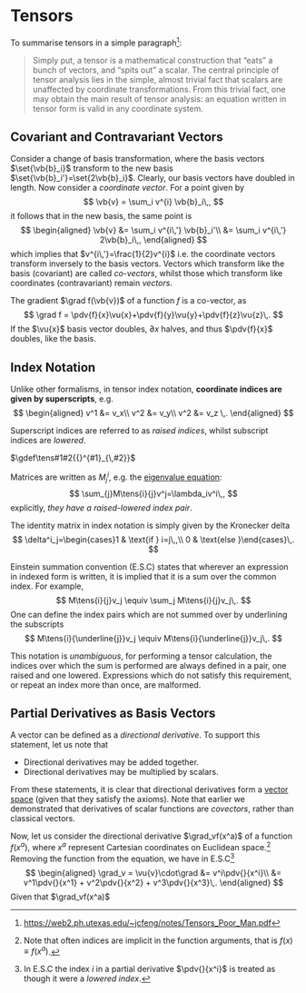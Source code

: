 Tensors
=======
To summarise tensors in a simple paragraph[^1]:
> Simply put, a tensor is a mathematical construction that “eats” a bunch of vectors, and “spits out” a scalar.
The central principle of tensor analysis lies in the simple, almost trivial fact that scalars are unaffected by
coordinate transformations. From this trivial fact, one may obtain the main result of tensor analysis: an
equation written in tensor form is valid in any coordinate system.

Covariant and Contravariant Vectors
-----------------------------------
Consider a change of basis transformation, where the basis vectors $\set{\vb{b}_i}$ transform to the new basis $\set{\vb{b}_i'}=\set{2\vb{b}_i}$. Clearly, our basis vectors have doubled in length. Now consider a *coordinate vector*. For a point given by
$$
\vb{v} = \sum_i v^{i} \vb{b}_i\,,
$$
it follows that in the new basis, the same point is 
$$
\begin{aligned}
\vb{v} 
&= \sum_i v^{i\,'} \vb{b}_i'\\
&= \sum_i v^{i\,'} 2\vb{b}_i\,,
\end{aligned}
$$
which implies that $v^{i\,'}=\frac{1}{2}v^{i}$ i.e. the coordinate vectors transform inversely to the basis vectors. Vectors which transform like the basis (covariant) are called *co-vectors*, whilst those which transform like coordinates (contravariant) remain *vectors*.

The gradient $\grad f(\vb{v})$ of a function $f$ is a co-vector, as 
$$
\grad f = \pdv{f}{x}\vu{x}+\pdv{f}{y}\vu{y}+\pdv{f}{z}\vu{z}\,.
$$
If the $\vu{x}$ basis vector doubles, $\partial x$ halves, and thus $\pdv{f}{x}$ doubles, like the basis.


Index Notation
--------------
Unlike other formalisms, in tensor index notation, **coordinate indices are given by superscripts**, e.g.
$$
\begin{aligned}
v^1 &= v_x\\
v^2 &= v_y\\
v^2 &= v_z \,.
\end{aligned}
$$

Superscript indices are referred to as *raised indices*, whilst subscript indices are *lowered*.

$\gdef\tens#1#2{{}^{#1}_{\,#2}}$

Matrices are written as $M^i_j$, e.g. the [eigenvalue equation](eigenvectors-and-eigenvalues.md):
$$
\sum_{j}M\tens{i}{j}v^j=\lambda_iv^i\,,
$$
explicitly, *they have a raised-lowered index pair*.

The identity matrix in index notation is simply given by the Kronecker delta 
$$
\delta^i_j=\begin{cases}1 & \text{if } i=j\,,\\
0 & \text{else }\end{cases}\,.
$$

Einstein summation convention (E.S.C) states that wherever an expression in indexed form is written, it is implied that it is a sum over the common index. For example, 
$$
M\tens{i}{j}v_j \equiv \sum_j M\tens{i}{j}v_j\,.
$$
One can define the index pairs which are not summed over by underlining the subscripts
$$
M\tens{i}{\underline{j}}v_j \equiv M\tens{i}{\underline{j}}v_j\,.
$$

This notation is *unambiguous*, for performing a tensor calculation, the indices over which the sum is performed are always defined in a pair, one raised and one lowered. Expressions which do not satisfy this requirement, or repeat an index more than once, are malformed.

Partial Derivatives as Basis Vectors
------------------------------------
<!-- TODO link directional derivative -->
A vector can be defined as a *directional derivative*. To support this statement, let us note that
* Directional derivatives may be added together.
* Directional derivatives may be multiplied by scalars.

From these statements, it is clear that directional derivatives form a [vector space](vector-space.md) (given that they satisfy the axioms). Note that earlier we demonstrated that derivatives of scalar functions are *covectors*, rather than classical vectors.

Now, let us consider the directional derivative $\grad_vf(x^a)$ of a function $f(x^a)$, where $x^a$ represent Cartesian coordinates on Euclidean space.[^2] Removing the function from the equation, we have in E.S.C[^3]
$$
\begin{aligned}
    \grad_v = \vu{v}\cdot\grad 
    &= v^i\pdv{}{x^i}\\
    &= v^1\pdv{}{x^1} + v^2\pdv{}{x^2} + v^3\pdv{}{x^3}\,.
\end{aligned}    
$$
Given that $\grad_vf(x^a)$

[^1]: https://web2.ph.utexas.edu/~jcfeng/notes/Tensors_Poor_Man.pdf
[^2]: Note that often indices are implicit in the function arguments, that is $f(x)\equiv f(x^a)$.
[^3]: In E.S.C the index $i$ in a partial derivative $\pdv{}{x^i}$ is treated as though it were a *lowered index*.